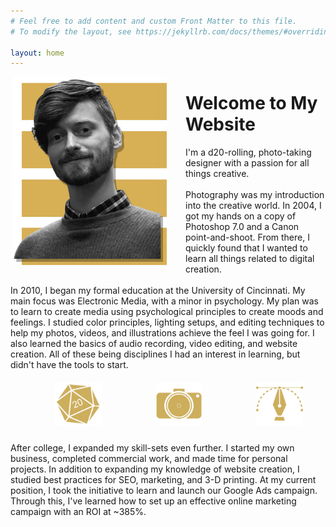 ```yaml
---
# Feel free to add content and custom Front Matter to this file.
# To modify the layout, see https://jekyllrb.com/docs/themes/#overriding-theme-defaults

layout: home
---
```

<style>
/* Create three equal columns that floats next to each other */
.column {
  float: left;
  width: 15%;
  padding: 10px;
  margin-left: 12%;
  margin-right: 1%;
  margin-top: 2%
}

/* Clear floats after the columns */
.row:after {
  content: "";
  display: table;
  clear: both;
}
</style>


<p>
<img src="uploads/assets/profile4.jpg" alt="Profile photo of Cameron Coyan." style="float:left;width:250px;margin-right:30px;margin-bottom: 10px;"> 
<h1>Welcome to My Website</h1>
I'm a d20-rolling, photo-taking designer with a passion for all things creative.
<br>
<br>
Photography was my introduction into the creative world. In 2004, I got my hands on a copy of Photoshop 7.0 and a Canon point-and-shoot. From there, I quickly found that I wanted to learn all things related to digital creation.
<br>
<br>
In 2010, I began my formal education at the University of Cincinnati. My main focus was Electronic Media, with a minor in psychology. My plan was to learn to create media using psychological principles to create moods and feelings. I studied color principles, lighting setups, and editing techniques to help my photos, videos, and illustrations achieve the feel I was going for. I also learned the basics of audio recording, video editing, and website creation. All of these being disciplines I had an interest in learning, but didn't have the tools to start.
<br>
<div class="row">
	<div class="column">
		<img src="uploads/assets/dice.jpg" alt="Illustration of a d20 dice." style="display: block;margin-left: auto;margin-right: auto;width: 200px;">
	</div>
	<div class="column">
		<img src="uploads/assets/camera.jpg" alt="Illustration of a camera." style="display: block;margin-left: auto;margin-right: auto;width: 200px;">
	</div>
	<div class="column">
		<img src="uploads/assets/design.jpg" alt="Illustration of the pen tool." style="display: block;margin-left: auto;margin-right: auto;width: 200px;">
	</div>
</div>
<br>
After college, I expanded my skill-sets even further. I started my own business, completed commercial work, and made time for personal projects. In addition to expanding my knowledge of website creation, I studied best practices for SEO, marketing, and 3-D printing. At my current position, I took the initiative to learn and launch our Google Ads campaign. Through this, I've learned how to set up an effective online marketing campaign with an ROI at ~385%.
</p>
